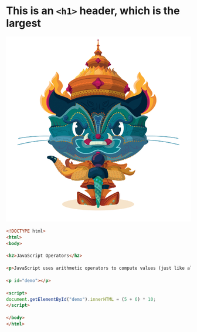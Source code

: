 # This is an `<h1>` header, which is the largest

![Image of Yaktocat](images/yaktocat.png)

```html
<!DOCTYPE html>
<html>
<body>

<h2>JavaScript Operators</h2>

<p>JavaScript uses arithmetic operators to compute values (just like algebra).</p>

<p id="demo"></p>

<script>
document.getElementById("demo").innerHTML = (5 + 6) * 10;
</script>

</body>
</html>

```
